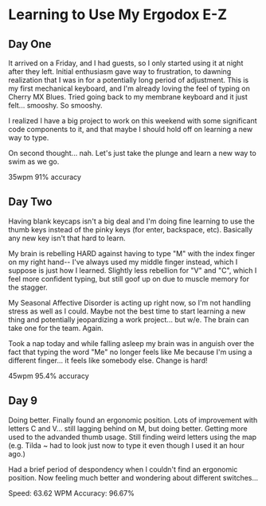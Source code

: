 # Learning to Use My Ergodox E-Z

## Day One

It arrived on a Friday, and I had guests, so I only started using it at night after they left. Initial enthusiasm gave way to frustration, to dawning realization that I was in for a potentially long period of adjustment. This is my first mechanical keyboard, and I'm already loving the feel of typing on Cherry MX Blues. Tried going back to my membrane keyboard and it just felt... smooshy. So smooshy. 

I realized I have a big project to work on this weekend with some significant code components to it, and that maybe I should hold off on learning a new way to type. 

On second thought... nah. Let's just take the plunge and learn a new way to swim as we go.

35wpm
91% accuracy

## Day Two 

Having blank keycaps isn't a big deal and I'm doing fine learning to use the thumb keys instead of the pinky keys (for enter, backspace, etc). Basically any new key isn't that hard to learn. 

My brain is rebelling HARD against having to type "M" with the index finger on my right hand-- I've always used my middle finger instead, which I suppose is just how I learned. Slightly less rebellion for "V" and "C", which I feel more confident typing, but still goof up on due to muscle memory for the stagger.

My Seasonal Affective Disorder is acting up right now, so I'm not handling stress as well as I could. Maybe not the best time to start learning a new thing and potentially jeopardizing a work project... but w/e. The brain can take one for the team. Again.

Took a nap today and while falling asleep my brain was in anguish over the fact that typing the word "Me" no longer feels like Me because I'm using a different finger... it feels like somebody else. Change is hard! 

45wpm
95.4% accuracy

## Day 9

Doing better. Finally found an ergonomic position. Lots of improvement with letters C and V... still lagging behind on M, but doing better. Getting more used to the advanded thumb usage. Still finding weird letters using the map (e.g. Tilda ~ had to look just now to type it even though I used it an hour ago.)

Had a brief period of despondency when I couldn't find an ergonomic position. Now feeling much better and wondering about different switches...

Speed:
63.62 WPM 
Accuracy:
96.67%